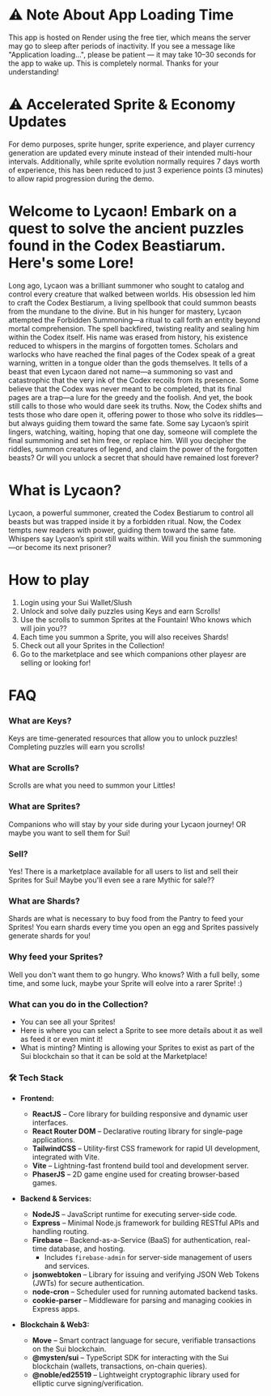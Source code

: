 # ⚠️ Note About App Loading Time
This app is hosted on Render using the free tier, which means the server may go to sleep after periods of inactivity. If you see a message like "Application loading...", please be patient — it may take 10–30 seconds for the app to wake up. This is completely normal. Thanks for your understanding!

# ⚠️ Accelerated Sprite & Economy Updates
For demo purposes, sprite hunger, sprite experience, and player currency generation are updated every minute instead of their intended multi-hour intervals.
Additionally, while sprite evolution normally requires 7 days worth of experience, this has been reduced to just 3 experience points (3 minutes) to allow rapid progression during the demo.

# Welcome to Lycaon! Embark on a quest to solve the ancient puzzles found in the Codex Beastiarum. Here's some Lore!
Long ago, Lycaon was a brilliant summoner who sought to catalog and control every creature that walked between worlds. His obsession led him to craft the Codex Bestiarum, a living spellbook that could summon beasts from the mundane to the divine.
But in his hunger for mastery, Lycaon attempted the Forbidden Summoning—a ritual to call forth an entity beyond mortal comprehension. The spell backfired, twisting reality and sealing him within the Codex itself. His name was erased from history, his existence reduced to whispers in the margins of forgotten tomes.
Scholars and warlocks who have reached the final pages of the Codex speak of a great warning, written in a tongue older than the gods themselves. It tells of a beast that even Lycaon dared not name—a summoning so vast and catastrophic that the very ink of the Codex recoils from its presence.
Some believe that the Codex was never meant to be completed, that its final pages are a trap—a lure for the greedy and the foolish. And yet, the book still calls to those who would dare seek its truths.
Now, the Codex shifts and tests those who dare open it, offering power to those who solve its riddles—but always guiding them toward the same fate. Some say Lycaon’s spirit lingers, watching, waiting, hoping that one day, someone will complete the final summoning and set him free, or replace him.
Will you decipher the riddles, summon creatures of legend, and claim the power of the forgotten beasts?
Or will you unlock a secret that should have remained lost forever?

# What is Lycaon?
Lycaon, a powerful summoner, created the Codex Bestiarum to control all beasts but was trapped inside it by a forbidden ritual. Now, the Codex tempts new readers with power, guiding them toward the same fate. Whispers say Lycaon’s spirit still waits within. Will you finish the summoning—or become its next prisoner?

# How to play
1. Login using your Sui Wallet/Slush
2. Unlock and solve daily puzzles using Keys and earn Scrolls!
3. Use the scrolls to summon Sprites at the Fountain! Who knows which will join you??
4. Each time you summon a Sprite, you will also receives Shards!
5. Check out all your Sprites in the Collection!
6. Go to the marketplace and see which companions other playesr are selling or looking for!


# FAQ

### What are Keys?
Keys are time-generated resources that allow you to unlock puzzles! Completing puzzles will earn you scrolls!

### What are Scrolls?
Scrolls are what you need to summon your Littles!

### What are Sprites?
Companions who will stay by your side during your Lycaon journey! OR maybe you want to sell them for Sui!

### Sell?
Yes! There is a marketplace available for all users to list and sell their Sprites for Sui! Maybe you'll even see a rare Mythic for sale??

### What are Shards?
Shards are what is necessary to buy food from the Pantry to feed your Sprites! You earn shards every time you open an egg and Sprites passively generate shards for you!

### Why feed your Sprites?
Well you don't want them to go hungry. Who knows? With a full belly, some time, and some luck, maybe your Sprite will eolve into a rarer Sprite! :)

### What can you do in the Collection?
- You can see all your Sprites!
- Here is where you can select a Sprite to see more details about it as well as feed it or even mint it!
- What is minting? Minting is allowing your Sprites to exist as part of the Sui blockchain so that it can be sold at the Marketplace!

### 🛠️ Tech Stack

- **Frontend:**
  - **ReactJS** – Core library for building responsive and dynamic user interfaces.
  - **React Router DOM** – Declarative routing library for single-page applications.
  - **TailwindCSS** – Utility-first CSS framework for rapid UI development, integrated with Vite.
  - **Vite** – Lightning-fast frontend build tool and development server.
  - **PhaserJS** – 2D game engine used for creating browser-based games.

- **Backend & Services:**
  - **NodeJS** – JavaScript runtime for executing server-side code.
  - **Express** – Minimal Node.js framework for building RESTful APIs and handling routing.
  - **Firebase** – Backend-as-a-Service (BaaS) for authentication, real-time database, and hosting.
    - Includes `firebase-admin` for server-side management of users and services.
  - **jsonwebtoken** – Library for issuing and verifying JSON Web Tokens (JWTs) for secure authentication.
  - **node-cron** – Scheduler used for running automated backend tasks.
  - **cookie-parser** – Middleware for parsing and managing cookies in Express apps.

- **Blockchain & Web3:**
  - **Move** – Smart contract language for secure, verifiable transactions on the Sui blockchain.
  - **@mysten/sui** – TypeScript SDK for interacting with the Sui blockchain (wallets, transactions, on-chain queries).
  - **@noble/ed25519** – Lightweight cryptographic library used for elliptic curve signing/verification.



